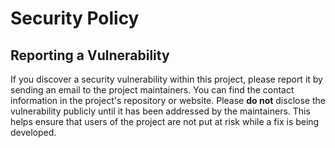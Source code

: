 # Security Policy

## Reporting a Vulnerability

If you discover a security vulnerability within this project, please report it by sending an email to the project maintainers. You can find the contact information in the project's repository or website.
Please **do not** disclose the vulnerability publicly until it has been addressed by the maintainers. This helps ensure that users of the project are not put at risk while a fix is being developed.
